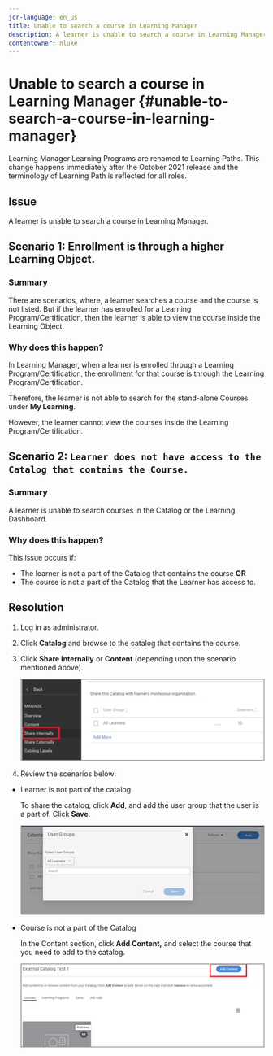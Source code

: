 ```yaml
---
jcr-language: en_us
title: Unable to search a course in Learning Manager
description: A learner is unable to search a course in Learning Manager.
contentowner: nluke
---
```



# Unable to search a course in Learning Manager {#unable-to-search-a-course-in-learning-manager}

Learning Manager Learning Programs are renamed to Learning Paths. This change happens immediately after the October 2021 release and the terminology of Learning Path is reflected for all roles.

## Issue 

A learner is unable to search a course in Learning Manager.

## Scenario 1: Enrollment is through a higher Learning Object.

### Summary 

There are scenarios, where, a learner searches a course and the course is not listed. But if the learner has enrolled for a Learning Program/Certification, then the learner is able to view the course inside the Learning Object.

### Why does this happen? 

In Learning Manager, when a learner is enrolled through a Learning Program/Certification, the enrollment for that course is through the Learning Program/Certification.

Therefore, the learner is not able to search for the stand-alone Courses under **My Learning**.

However, the learner cannot view the courses inside the Learning Program/Certification.

## Scenario 2:   `Learner does not have access to the Catalog that contains the Course.`

### Summary 

A learner is unable to search courses in the Catalog or the Learning Dashboard.

### Why does this happen? 

This issue occurs if:

* The learner is not a part of the Catalog that contains the course **OR**
* The course is not a part of the Catalog that the Learner has access to.

## Resolution 

1. Log in as administrator.   

1. Click **Catalog** and browse to the catalog that contains the course. 
1. Click **Share Internally** or **Content** (depending upon the scenario mentioned above).

   ![](assets/cp-share-internally.png)

1. Review the scenarios below:

* Learner is not part of the catalog

  To share the catalog, click **Add**, and add the user group that the user is a part of. Click **Save**.

  ![](assets/cp-add-user-group.png)

* Course is not a part of the Catalog 

  In the Content section, click **Add Content,** and select the course that you need to add to the catalog.

  ![](assets/cp-add-content.png)
